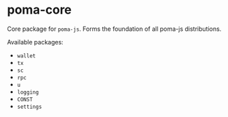 # poma-core

Core package for `poma-js`. Forms the foundation of all poma-js distributions.

Available packages:

- `wallet`
- `tx`
- `sc`
- `rpc`
- `u`
- `logging`
- `CONST`
- `settings`
